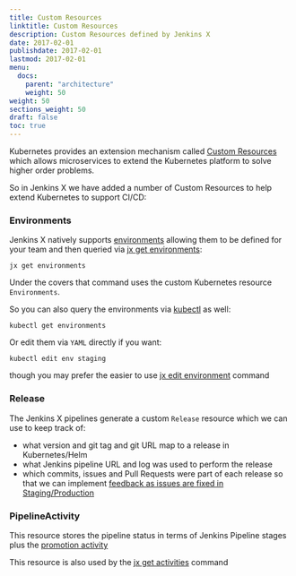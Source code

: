 ```yaml
---
title: Custom Resources
linktitle: Custom Resources
description: Custom Resources defined by Jenkins X 
date: 2017-02-01
publishdate: 2017-02-01
lastmod: 2017-02-01
menu:
  docs:
    parent: "architecture"
    weight: 50
weight: 50
sections_weight: 50
draft: false
toc: true
---
```


Kubernetes provides an extension mechanism called [Custom Resources](https://kubernetes.io/docs/concepts/api-extension/custom-resources/) which allows microservices to extend the Kubernetes platform to solve higher order problems.

So in Jenkins X we have added a number of Custom Resources to help extend Kubernetes to support CI/CD:
                
### Environments

Jenkins X natively supports [environments](/about/features/#environments) allowing them to be defined for your team and then queried via [jx get environments](/commands/jx_get_environments):

```shell
jx get environments
```

Under the covers that command uses the custom Kubernetes resource `Environments`. 

So you can also query the environments via [kubectl](https://kubernetes.io/docs/reference/kubectl/overview/) as well:

  
```shell
kubectl get environments
```

Or edit them via `YAML` directly if you want:

```shell
kubectl edit env staging
```

though you may prefer the easier to use [jx edit environment](/commands/jx_edit_environment) command

### Release

The Jenkins X pipelines generate a custom `Release` resource which we can use to keep track of:

* what version and git tag and git URL map to a release in Kubernetes/Helm
* what Jenkins pipeline URL and log was used to perform the release
* which commits, issues and Pull Requests were part of each release so that we can implement [feedback as issues are fixed in Staging/Production](/about/features/#feedback)


### PipelineActivity

This resource stores the pipeline status in terms of Jenkins Pipeline stages plus the [promotion activity](http://localhost:1313/about/features/#promotion)

This resource is also used by the [jx get activities](/commands/jx_get_activities) command
  